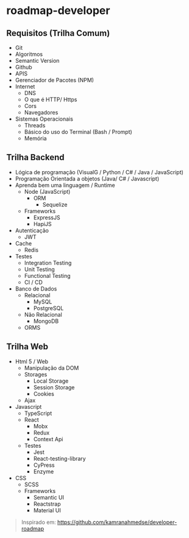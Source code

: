 # roadmap-developer

## Requisitos (Trilha Comum)
* Git
* Algoritmos 
* Semantic Version
* Github
* APIS
* Gerenciador de Pacotes (NPM)
* Internet
  * DNS
  * O que é HTTP/ Https
  * Cors
  * Navegadores
* Sistemas Operacionais
  * Threads
  * Básico do uso do Terminal (Bash / Prompt)
  * Memória

## Trilha Backend
* Lógica de programação (VisualG / Python / C# / Java / JavaScript)
* Programação Orientada a objetos (Java/ C# / Javascript)
* Aprenda bem uma linguagem / Runtime
  * Node (JavaScript)
    * ORM
      * Sequelize
  * Frameworks
    * ExpressJS
    * HapiJS
* Autenticação
  * JWT
* Cache
  * Redis
* Testes
  * Integration Testing
  * Unit Testing
  * Functional Testing
  * CI / CD
* Banco de Dados
  * Relacional
    * MySQL
    * PostgreSQL
  * Não Relacional
    * MongoDB
  * ORMS


## Trilha Web
* Html 5 / Web
  * Manipulação da DOM 
  * Storages
    * Local Storage
    * Session Storage
    * Cookies
  * Ajax
* Javascript
  * TypeScript
  * React
    * Mobx
    * Redux
    * Context Api
  * Testes
    * Jest
    * React-testing-library
    * CyPress
    * Enzyme
* CSS
  * SCSS
  * Frameworks
    * Semantic UI
    * Reactstrap
    * Material UI

> Inspirado em: https://github.com/kamranahmedse/developer-roadmap
